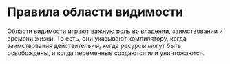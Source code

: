 # Правила области видимости

Области видимости играют важную роль во владении, заимствовании
и времени жизни. То есть, они указывают компилятору, когда
заимствования действительны, когда ресурсы могут быть освобождены,
 и когда переменные создаются или уничтожаются.